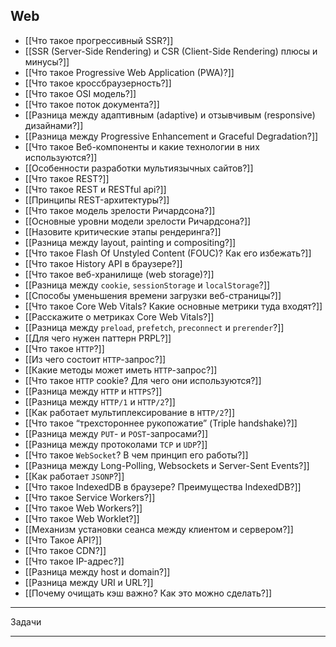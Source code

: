 ## Web

- [[Что такое прогрессивный SSR?]]
- [[SSR (Server-Side Rendering) и CSR (Client-Side Rendering) плюсы и минусы?]]
- [[Что такое Progressive Web Application (PWA)?]]
- [[Что такое кроссбраузерность?]]
- [[Что такое OSI модель?]]
- [[Что такое поток документа?]]
- [[Разница между адаптивным (adaptive) и отзывчивым (responsive) дизайнами?]]
- [[Разница между Progressive Enhancement и Graceful Degradation?]]
- [[Что такое Веб-компоненты и какие технологии в них используются?]]
- [[Особенности разработки мультиязычных сайтов?]]
- [[Что такое REST?]]
- [[Что такое REST и RESTful api?]]
- [[Принципы REST-архитектуры?]]
- [[Что такое модель зрелости Ричардсона?]]
- [[Основные уровни модели зрелости Ричардсона?]]
- [[Назовите критические этапы рендеринга?]]
- [[Разница между layout, painting и compositing?]]
- [[Что такое Flash Of Unstyled Content (FOUC)? Как его избежать?]]
- [[Что такое History API в браузере?]]
- [[Что такое веб-хранилище (web storage)?]]
- [[Разница между `cookie`, `sessionStorage` и `localStorage`?]]
- [[Способы уменьшения времени загрузки веб-страницы?]]
- [[Что такое Core Web Vitals? Какие основные метрики туда входят?]]
- [[Расскажите о метриках Core Web Vitals?]]
- [[Разница между `preload`, `prefetch`, `preconnect` и `prerender`?]]
- [[Для чего нужен паттерн PRPL?]]
- [[Что такое `HTTP`?]]
- [[Из чего состоит `HTTP`-запрос?]]
- [[Какие методы может иметь `HTTP`-запрос?]]
- [[Что такое `HTTP` cookie? Для чего они используются?]]
- [[Разница между `HTTP` и `HTTPS`?]]
- [[Разница между `HTTP/1`  и `HTTP/2`?]]
- [[Как работает мультиплексирование в `HTTP/2`?]]
- [[Что такое “трехстороннее рукопожатие” (Triple handshake)?]]
- [[Разница между `PUT`- и `POST`-запросами?]]
- [[Разница между протоколами `TCP` и `UDP`?]]
- [[Что такое `WebSocket`? В чем принцип его работы?]]
- [[Разница между Long-Polling, Websockets и Server-Sent Events?]]
- [[Как работает `JSONP`?]]
- [[Что такое IndexedDB в браузере? Преимущества IndexedDB?]]
- [[Что такое Service Workers?]]
- [[Что такое Web Workers?]]
- [[Что такое Web Worklet?]]
- [[Механизм установки сеанса между клиентом и сервером?]]
- [[Что Такое API?]]
- [[Что такое CDN?]]
- [[Что такое IP-адрес?]]
- [[Разница между host и domain?]]
- [[Разница между URI и URL?]]
- [[Почему очищать кэш важно? Как это можно сделать?]]

---

Задачи

---
